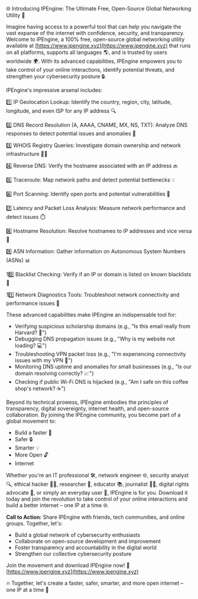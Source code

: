 🌐 Introducing IPEngine: The Ultimate Free, Open-Source Global Networking Utility 🚀

Imagine having access to a powerful tool that can help you navigate the vast expanse of the internet with confidence, security, and transparency. Welcome to IPEngine, a 100% free, open-source global networking utility available at [https://www.ipengine.xyz](https://www.ipengine.xyz) that runs on all platforms, supports all languages 🌎, and is trusted by users worldwide 🌍. With its advanced capabilities, IPEngine empowers you to take control of your online interactions, identify potential threats, and strengthen your cybersecurity posture 🔒.

IPEngine's impressive arsenal includes:

1️⃣ IP Geolocation Lookup: Identify the country, region, city, latitude, longitude, and even ISP for any IP address 🔍

2️⃣ DNS Record Resolution (A, AAAA, CNAME, MX, NS, TXT): Analyze DNS responses to detect potential issues and anomalies 📡

3️⃣ WHOIS Registry Queries: Investigate domain ownership and network infrastructure 🕵️‍♂️

4️⃣ Reverse DNS: Verify the hostname associated with an IP address 🔙

5️⃣ Traceroute: Map network paths and detect potential bottlenecks 💡

6️⃣ Port Scanning: Identify open ports and potential vulnerabilities 🚨

7️⃣ Latency and Packet Loss Analysis: Measure network performance and detect issues ⏱️

8️⃣ Hostname Resolution: Resolve hostnames to IP addresses and vice versa 🔗

9️⃣ ASN Information: Gather information on Autonomous System Numbers (ASNs) 📊

10️⃣ Blacklist Checking: Verify if an IP or domain is listed on known blacklists 🚫

11️⃣ Network Diagnostics Tools: Troubleshoot network connectivity and performance issues 🔧

These advanced capabilities make IPEngine an indispensable tool for:

* Verifying suspicious scholarship domains (e.g., "Is this email really from Harvard? 🤔")
* Debugging DNS propagation issues (e.g., "Why is my website not loading? 💻")
* Troubleshooting VPN packet loss (e.g., "I'm experiencing connectivity issues with my VPN 🔴")
* Monitoring DNS uptime and anomalies for small businesses (e.g., "Is our domain resolving correctly? 📈")
* Checking if public Wi-Fi DNS is hijacked (e.g., "Am I safe on this coffee shop's network? ☕️")

Beyond its technical prowess, IPEngine embodies the principles of transparency, digital sovereignty, internet health, and open-source collaboration. By joining the IPEngine community, you become part of a global movement to:

* Build a faster 🚀
* Safer 🔒
* Smarter 💡
* More Open 🔓
* Internet

Whether you're an IT professional 🛠️, network engineer 🌐, security analyst 🔍, ethical hacker 🕵️‍♂️, researcher 🔬, educator 📚, journalist 👩‍💻, digital rights advocate 🌟, or simply an everyday user 🤝, IPEngine is for you. Download it today and join the revolution to take control of your online interactions and build a better internet – one IP at a time 🌐.

**Call to Action:** Share IPEngine with friends, tech communities, and online groups. Together, let's:

* Build a global network of cybersecurity enthusiasts
* Collaborate on open-source development and improvement
* Foster transparency and accountability in the digital world
* Strengthen our collective cybersecurity posture

Join the movement and download IPEngine now! 🚀 [https://www.ipengine.xyz](https://www.ipengine.xyz)

🔥 Together, let's create a faster, safer, smarter, and more open internet – one IP at a time 🔑